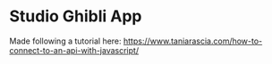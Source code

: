 # Studio Ghibli App

Made following a tutorial here: https://www.taniarascia.com/how-to-connect-to-an-api-with-javascript/
